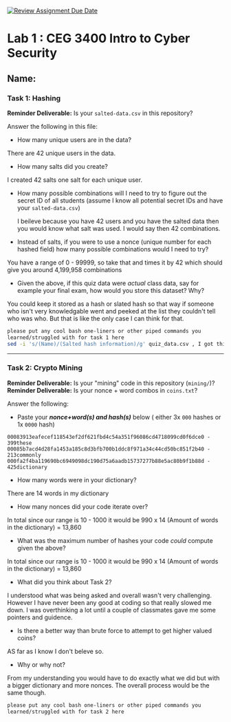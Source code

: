 [![Review Assignment Due Date](https://classroom.github.com/assets/deadline-readme-button-22041afd0340ce965d47ae6ef1cefeee28c7c493a6346c4f15d667ab976d596c.svg)](https://classroom.github.com/a/SPs4PNWX)
# Lab 1 : CEG 3400 Intro to Cyber Security

## Name:

### Task 1: Hashing

**Reminder Deliverable:** Is your `salted-data.csv` in this repository?

Answer the following in this file:

* How many unique users are in the data?

There are 42 unique users in the data.

* How many salts did you create?

I created 42 salts one salt for each unique user.

* How many possible combinations will I need to try to figure out the secret ID
  of all students (assume I know all potential secret IDs and have your 
  `salted-data.csv`) 
  
  I beileve because you have 42 users and you have the salted data then you would know what salt was used. I would say then 42 combinations.



* Instead of salts, if you were to use a nonce (unique number for each hashed
  field) how many possible combinations would I need to try?

You have a range of 0 - 99999, so take that and times it by 42 which should give you around 4,199,958 combinations

* Given the above, if this quiz data were *actual* class data, say for example
  your final exam, how would you store this dataset?  Why?

You could keep it stored as a hash or slated hash so that way if someone who isn't very knowledgable went and peeked at the list they couldn't tell who was who. But that is like the only case I can think for that.

```bash
please put any cool bash one-liners or other piped commands you
learned/struggled with for task 1 here
sed -i 's/(Name)/(Salted hash information)/g' quiz_data.csv , I got this from https://superuser.com/questions/1626447/replacing-words-with-specified-words-using-awk
```

---

### Task 2: Crypto Mining

**Reminder Deliverable:** Is your "mining" code in this repository (`mining/`)?
**Reminder Deliverable:** Is your nonce + word combos in `coins.txt`?

Answer the following:

* Paste your ***nonce+word(s) and hash(s)*** below ( either 3x `000` hashes or 1x `0000`
hash)

```
00083913eafecef118543ef2df621fbd4c54a351f96086cd4718099cd0f6dce0 - 399these
00085b7acd4d28fa1453a185c8d3bfb700b1ddc8f971a34c44cd50bc851f2b40 - 213commonly
000fa2f4ba119690bc6949098dc190d75a6aadb15737277b88e5ac80b9f1b88d - 425dictionary

```

* How many words were in your dictionary?

There are 14 words in my dictionary

* How many nonces did your code iterate over?

In total since our range is 10 - 1000 it would be 990 x 14 (Amount of words in the dictionary) = 13,860

* What was the maximum number of hashes your code *could* compute given the above?

In total since our range is 10 - 1000 it would be 990 x 14 (Amount of words in the dictionary) = 13,860

* What did you think about Task 2?

I understood what was being asked and overall wasn't very challenging. However I have never been any good at coding so that really slowed me down. I was overthinking a lot until a couple of classmates gave me some pointers and guidence.

* Is there a better way than brute force to attempt to get higher valued coins?

AS far as I know I don't beleve so.

* Why or why not?

From my understanding you would have to do exactly what we did but with a bigger dictionary and more nonces. The overall process would be the same though.



```bash
please put any cool bash one-liners or other piped commands you
learned/struggled with for task 2 here
```

